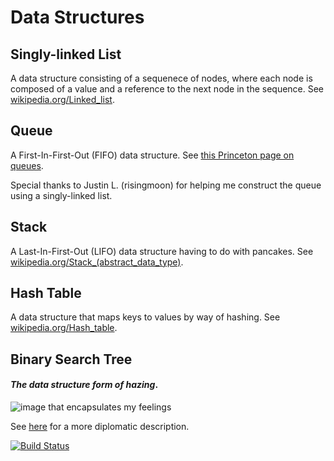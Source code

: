 Data Structures
==============
Singly-linked List
--------------
A data structure consisting of a sequenece of nodes, where each node is composed of a value and a reference to the next node in the sequence. See [wikipedia.org/Linked_list](http://en.wikipedia.org/wiki/Linked_list).

Queue
--------------
A First-In-First-Out (FIFO) data structure. See [this Princeton page on queues](http://www.princeton.edu/~achaney/tmve/wiki100k/docs/Queue_(data_structure).html).

Special thanks to Justin L. (risingmoon) for helping me construct the queue using a singly-linked list. 

Stack
--------------
A Last-In-First-Out (LIFO) data structure having to do with pancakes. See [wikipedia.org/Stack_(abstract_data_type)](http://en.wikipedia.org/wiki/Stack_(abstract_data_type)).

Hash Table
--------------
A data structure that maps keys to values by way of hashing. See [wikipedia.org/Hash_table](http://en.wikipedia.org/wiki/Hash_table).

Binary Search Tree
--------------
#### *The data structure form of hazing*.
![image that encapsulates my feelings](http://25.media.tumblr.com/tumblr_m26nvnNG5o1qkk10ro1_500.jpg)

See [here](http://en.wikipedia.org/wiki/Binary_search_tree) for a more diplomatic description.


[![Build Status](https://travis-ci.org/tsnaomi/data_structures.png?branch=master)](https://travis-ci.org/tsnaomi/data_structures)
